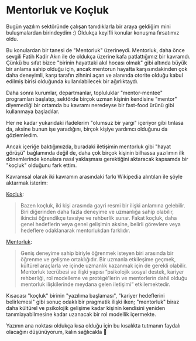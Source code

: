 # Mentorluk ve Koçluk

Bugün yazılım sektöründe çalışan tanıdıklarla bir araya geldiğim mini buluşmalardan birindeydim :) Oldukça keyifli konular konuşma fırsatımız oldu.

Bu konulardan bir tanesi de "Mentorluk" üzerineydi. Mentorluk, daha önce sevgili Fatih Kadir Akın ile de oldukça üzerine kafa patlattığımız bir kavramdı. Çünkü bu sıfat bizce "birinin hayattaki akıl hocası olmak" gibi altında büyük bir anlama sahip olduğu için, ancak mentorun hayatta karşısındakinden çok daha deneyimli, karşı tarafın zihnini açan ve alanında otorite olduğu kabul edilmiş birisi olduğunda kullanılabilecek bir ağırlıktaydı.

Daha sonra kurumlar, departmanlar, topluluklar "mentor-mentee" programları başlatıp, sektörde birçok uzman kişinin kendisine "mentor" diyemediği bir ortamda bu kavramı neredeyse bir fast-food ürünü gibi kullanmaya başladılar.

Her ne kadar yukarıdaki ifadelerim "olumsuz bir yargı" içeriyor gibi tınlasa da, aksine bunun işe yaradığını, birçok kişiye yardımcı olduğunu da gözlemledim.

Ancak içeriğe baktığımızda, buradaki iletişimin mentorluk gibi "hayat görüşü" bağlamında değil de, daha çok birçok kişinin bilhassa yazılımın ilk dönemlerinde konulara nasıl yaklaşması gerektiğini aktaracak kapsamda bir "koçluk" olduğunu fark ettim.

Kavramsal olarak iki kavramın arasındaki farkı Wikipedia alıntıları ile şöyle aktarmak isterim:

[Koçluk](https://tr.wikipedia.org/wiki/Ko%C3%A7luk):
> Bazen koçluk, iki kişi arasında gayri resmi bir ilişki anlamına gelebilir. Biri diğerinden daha fazla deneyime ve uzmanlığa sahip olabilir, ikincisi öğrendikçe tavsiye ve rehberlik sunar. Fakat koçluk, daha genel hedeflerin veya genel gelişimin aksine, belirli görevlere veya hedeflere odaklanarak mentorlukdan farklıdır.

[Mentorluk](https://tr.wikipedia.org/wiki/Mentorluk):
> Geniş deneyime sahip biriyle öğrenmek isteyen biri arasında bir öğrenme ve gelişme ortaklığıdır. Bir uzmanla etkileşime geçmek, kültürel araçlarla ve içinde uzmanlık kazanmak için de gerekli olabilir. Mentorluk tecrübesi ve ilişki yapısı “psikolojik sosyal destek, kariyer rehberliği, rol modelleme ve protégé'lerin ve mentorlerin dahil olduğu mentorluk ilişkilerinde meydana gelen iletişimi” etkilemektedir.


Kısacası "koçluk" birinin "yazılıma başlaması", "kariyer hedeflerini belirlemesi" gibi sonuç odaklı bir pragmatik ilişki iken; "mentorluk" biraz daha kültürel ve psikolojik gelişime kadar kişinin kendisini yeniden tanımlayabilmesine kadar uzanacak bir rol modellik içermekte.

Yazının ana noktası oldukça kısa olduğu için bu kısalıkta tutmanın faydalı olacağını düşünüyorum, kalın sağlıcakla 👋